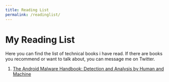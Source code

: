 ```yaml
---
title: Reading List
permalink: /readinglist/
---
```


# My Reading List
Here you can find the list of technical books i have read. If there are books you recommend or want to talk about, you can message me on Twitter.

1. [The Android Malware Handbook: Detection and Analysis by Human and Machine](https://www.amazon.com/Android-Malware-Handbook-Detection-Analysis/dp/171850330X)
